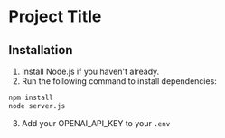 # Project Title

## Installation

1. Install Node.js if you haven't already.
2. Run the following command to install dependencies:
 ```bash
 npm install
 node server.js
 ```
3. Add your OPENAI_API_KEY to your `.env`
